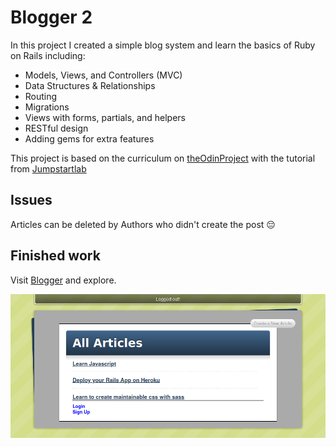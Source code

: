# Blogger 2

In this project I created a simple blog system and learn the basics of Ruby on Rails including:

* Models, Views, and Controllers (MVC)
* Data Structures & Relationships
* Routing
* Migrations
* Views with forms, partials, and helpers
* RESTful design
* Adding gems for extra features

This project is based on the curriculum on [theOdinProject](https://www.theodinproject.com) with the tutorial from [Jumpstartlab](http://tutorials.jumpstartlab.com/projects/blogger.html)

## Issues 
   Articles can be deleted by Authors who didn't create the post 😔

## Finished work

   Visit [Blogger](https://lit-dawn-86296.herokuapp.com/articles) and explore.

   ![blooger screenshot](app/assets/images/Screenshot_2020-02-23%20Blogger.png?raw=true "Blogger 2")
